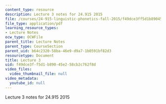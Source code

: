 ```yaml
---
content_type: resource
description: Lecture 3 notes for 24.915 2015
file: /courses/24-915-linguistic-phonetics-fall-2015/f49dce3ff5d1b89045e258cb2c762f8d_MIT24_915F15_lec3.pdf
file_type: application/pdf
learning_resource_types:
- Lecture Notes
ocw_type: OCWFile
parent_title: Lecture Notes
parent_type: CourseSection
parent_uid: b64c2320-58ba-46e9-d9a7-1b0591bf82d3
resourcetype: Document
title: Lecture 3
uid: f49dce3f-f5d1-b890-45e2-58cb2c762f8d
video_files:
  video_thumbnail_file: null
video_metadata:
  youtube_id: null
---
```

Lecture 3 notes for 24.915 2015

